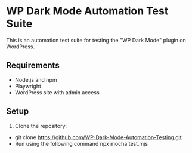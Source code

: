 # WP Dark Mode Automation Test Suite

This is an automation test suite for testing the "WP Dark Mode" plugin on WordPress.

## Requirements

- Node.js and npm
- Playwright
- WordPress site with admin access

## Setup

1. Clone the repository:

   
- git clone https://github.com/WP-Dark-Mode-Automation-Testing.git
- Run using the following command npx mocha test.mjs
